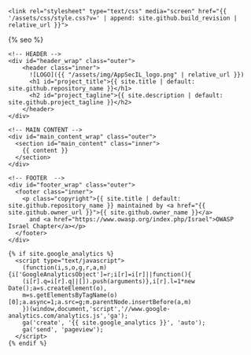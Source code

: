 ---
---

<!DOCTYPE html>
<html lang="{{ site.lang | default: "en-US" }}">

  <head>
    <meta charset='utf-8'>
    <meta http-equiv="X-UA-Compatible" content="chrome=1">
    <meta name="viewport" content="width=device-width,maximum-scale=2">
    <meta name="description" content="{{ site.title | default: site.github.repository_name }} : {{ site.description | default: site.github.project_tagline }}">

    <link rel="stylesheet" type="text/css" media="screen" href="{{ '/assets/css/style.css?v=' | append: site.github.build_revision | relative_url }}">

{% seo %}
  </head>

  <body>

    <!-- HEADER -->
    <div id="header_wrap" class="outer">
        <header class="inner">
          ![LOGO]({{ "/assets/img/AppSecIL_logo.png" | relative_url }})
          <h1 id="project_title">{{ site.title | default: site.github.repository_name }}</h1>
          <h2 id="project_tagline">{{ site.description | default: site.github.project_tagline }}</h2>
        </header>
    </div>

    <!-- MAIN CONTENT -->
    <div id="main_content_wrap" class="outer">
      <section id="main_content" class="inner">
        {{ content }}
      </section>
    </div>

    <!-- FOOTER  -->
    <div id="footer_wrap" class="outer">
      <footer class="inner">
        <p class="copyright">{{ site.title | default: site.github.repository_name }} maintained by <a href="{{ site.github.owner_url }}">{{ site.github.owner_name }}</a>
          and <a href="https://www.owasp.org/index.php/Israel">OWASP Israel Chapter</a></p>
      </footer>
    </div>

    {% if site.google_analytics %}
      <script type="text/javascript">
        (function(i,s,o,g,r,a,m){i['GoogleAnalyticsObject']=r;i[r]=i[r]||function(){
        (i[r].q=i[r].q||[]).push(arguments)},i[r].l=1*new Date();a=s.createElement(o),
        m=s.getElementsByTagName(o)[0];a.async=1;a.src=g;m.parentNode.insertBefore(a,m)
        })(window,document,'script','//www.google-analytics.com/analytics.js','ga');
        ga('create', '{{ site.google_analytics }}', 'auto');
        ga('send', 'pageview');
      </script>
    {% endif %}
  </body>
</html>
